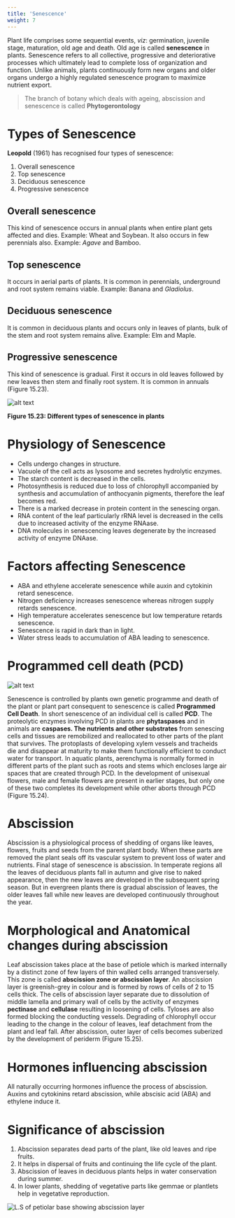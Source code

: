```yaml
---
title: 'Senescence'
weight: 7
---
```


Plant life comprises some sequential events, _viz_: germination, juvenile stage, maturation, old age and death. Old age is called **senescence** in plants. Senescence refers to all collective, progressive and deteriorative processes which ultimately lead to complete loss of organization and function. Unlike animals, plants continuously form new organs and older organs undergo a highly regulated senescence program to maximize nutrient export.

>The branch of botany which deals with ageing, abscission and senescence is called **Phytogerontology**

# Types of Senescence 

**Leopold** (1961) has recognised four types of senescence:

1. Overall senescence 
2. Top senescence 
3. Deciduous senescence 
4. Progressive senescence 

## Overall senescence
This kind of senescence occurs in annual plants when entire plant gets affected and dies.
Example: Wheat and Soybean. It also occurs in few perennials also. Example: _Agave_ and Bamboo.

## Top senescence
It occurs in aerial parts of plants. It is common in perennials, underground and root system remains viable. Example: Banana and _Gladiolus_.

## Deciduous senescence
It is common in deciduous plants and occurs only in leaves of plants, bulk of the stem and root system remains alive. Example: Elm and Maple.

## Progressive senescence
This kind of senescence is gradual. First it occurs in old leaves followed by new leaves then stem and finally root system. It is common in annuals (Figure 15.23).

![alt text](15.25.png)

**Figure 15.23: Different types of senescence in plants**

# Physiology of Senescence
- Cells undergo changes in structure. 
- Vacuole of the cell acts as lysosome and secretes hydrolytic enzymes. 
- The starch content is decreased in the cells. 
- Photosynthesis is reduced due to loss of chlorophyll accompanied by synthesis and accumulation of anthocyanin pigments, therefore the leaf becomes red.
- There is a marked decrease in protein content in the senescing organ.
- RNA content of the leaf particularly rRNA level is decreased in the cells due to increased activity of the enzyme RNAase.
- DNA molecules in senescencing leaves degenerate by the increased activity of enzyme DNAase.

# Factors affecting Senescence
- ABA and ethylene accelerate senescence while auxin and cytokinin retard senescence.
- Nitrogen deficiency increases senescence whereas nitrogen supply retards senescence.
- High temperature accelerates senescence but low temperature retards senescence.
- Senescence is rapid in dark than in light. 
- Water stress leads to accumulation of ABA leading to senescence. 

# Programmed cell death (PCD)
![alt text](15.26.png)

Senescence is controlled by plants own genetic programme and death of the plant or plant part consequent to senescence is called **Programmed Cell Death**. In short senescence of an individual cell is called **PCD**. The proteolytic enzymes involving PCD in plants are **phytaspases** and in animals are **caspases. The nutrients and other substrates** from senescing cells and tissues are remobilized and reallocated to other parts of the plant that survives. The protoplasts of developing xylem vessels and tracheids die and disappear at maturity to make them functionally efficient to conduct water for transport. In aquatic plants, aerenchyma is normally formed in different parts of the plant such as roots and stems which encloses large air spaces that are created through PCD. In the development of unisexual flowers, male and female flowers are present in earlier stages, but only one of these two completes its development while other aborts through PCD (Figure 15.24).

# Abscission
Abscission is a physiological process of shedding of organs like leaves, flowers, fruits and seeds from the parent plant body. When these parts are removed the plant seals off its vascular system to prevent loss of water and nutrients. Final stage of senescence is abscission. In temperate regions all the leaves of deciduous plants fall in autumn and give rise to naked appearance, then the new leaves are developed in the subsequent spring season. But in evergreen plants there is gradual abscission of leaves, the older leaves fall while new leaves are developed continuously throughout the year.

# Morphological and Anatomical changes during abscission
Leaf abscission takes place at the base of petiole which is marked internally by a distinct zone of few layers of thin walled cells arranged transversely. This zone is called **abscission zone or abscission layer**. An abscission layer is greenish-grey in colour and is formed by rows of cells of 2 to 15 cells thick. The cells of abscission layer separate due to dissolution of middle lamella and primary wall of cells by the activity of enzymes **pectinase** and **cellulase** resulting in loosening of cells. Tyloses are also formed blocking the conducting vessels. Degrading of chlorophyll occur leading to the change in the colour of leaves, leaf detachment from the plant and leaf fall. After abscission, outer layer of cells becomes suberized by the development of periderm (Figure 15.25). 

# Hormones influencing abscission
All naturally occurring hormones influence the process of abscission. Auxins and cytokinins retard abscission, while abscisic acid (ABA) and ethylene induce it.

# Significance of abscission
1. Abscission separates dead parts of the plant, like old leaves and ripe fruits. 
2. It helps in dispersal of fruits and continuing the life cycle of the plant.
3. Abscission of leaves in deciduous plants helps in water conservation during summer.
4. In lower plants, shedding of vegetative parts like gemmae or plantlets help in vegetative reproduction.

![ L.S of petiolar base showing abscission layer](15.27.png "")